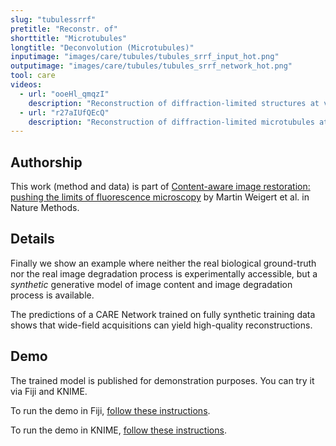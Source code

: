 ```yaml
---
slug: "tubulessrrf"
pretitle: "Reconstr. of"
shorttitle: "Microtubules"
longtitle: "Deconvolution (Microtubules)"
inputimage: "images/care/tubules/tubules_srrf_input_hot.png"
outputimage: "images/care/tubules/tubules_srrf_network_hot.png"
tool: care
videos:
  - url: "ooeHl_qmqzI"
    description: "Reconstruction of diffraction-limited structures at very high frame-rate in rat insulin secretory granules."  
  - url: "r27aIUfQEcQ"
    description: "Reconstruction of diffraction-limited microtubules at very high frame-rate in HeLa cells." 
---
```


## Authorship

This work (method and data) is part of [Content-aware image restoration: pushing the limits of fluorescence microscopy](http://dx.doi.org/10.1038/s41592-018-0216-7) by Martin Weigert et al. in Nature Methods. 

## Details

Finally we show an example where neither the real biological ground-truth nor the real image degradation process is experimentally accessible, but a *synthetic* generative model of image content and image degradation process is available.

The predictions of a CARE Network trained on fully synthetic training data shows that wide-field acquisitions can yield high-quality reconstructions.

## Demo

The trained model is published for demonstration purposes. You can try it via Fiji and KNIME.

To run the demo in Fiji, [follow these instructions](https://github.com/CSBDeep/CSBDeep_website/wiki/Fiji-Command-%E2%80%93-Deconvolution-(Microtubules)).

To run the demo in KNIME, [follow these instructions](https://github.com/CSBDeep/CSBDeep_website/wiki/KNIME-Workflow-%E2%80%93-Deconvolution-(Microtubules)).

